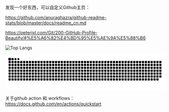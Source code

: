 
发现一个好东西，可以自定义Github主页：

https://github.com/anuraghazra/github-readme-stats/blob/master/docs/readme_cn.md

https://peterjxl.com/Git/200-GitHub-Profile-Beautify/#%E5%A6%82%E4%BD%95%E5%AE%9A%E5%88%B6
<!-- 看起来markdown 不支持 flex 布局 -->
<!--
<div class="display: flex; gap: 12px">
  <div class="stats-container">
    [![Anurag's GitHub stats](https://github-readme-stats.vercel.app/api?username=KappaFish0914)](https://github.com/anuraghazra/github-readme-stats)
  </div>
  <div class="langs-container">
    
    ![Top Langs](https://github-readme-stats.vercel.app/api/top-langs/?username=KappaFish0914)

  </div>
</div>
-->
![Top Langs](https://github-readme-stats.vercel.app/api/top-langs/?username=KappaFish0914)
<!-- ![visitors](https://visitor-badge.glitch.me/badge?page_id=KappaFish0914&left_color=green&right_color=red) -->

<!-- ![Ashutosh's github activity graph](https://github-readme-activity-graph.vercel.app/graph?username=KappaFish0914) -->

<!-- 好像因为网络问题，无法访问 https://raw.githubusercontent.com 导致贪吃蛇无法显示 -->
<picture>
  <source media="(prefers-color-scheme: dark)" srcset="https://raw.githubusercontent.com/KappaFish0914/KappaFish0914/output/github-contribution-grid-snake-dark.svg">
  <source media="(prefers-color-scheme: light)" srcset="https://raw.githubusercontent.com/KappaFish0914/KappaFish0914/output/github-contribution-grid-snake.svg">
  <img alt="github contribution grid snake animation" src="https://raw.githubusercontent.com/KappaFish0914/KappaFish0914/output/github-contribution-grid-snake.svg">
</picture>

关于github action 和 workflows：
https://docs.github.com/en/actions/quickstart

<!--
**KappaFish0914/KappaFish0914** is a ✨ _special_ ✨ repository because its `README.md` (this file) appears on your GitHub profile.

Here are some ideas to get you started:

- 🔭 I’m currently working on ...
- 🌱 I’m currently learning ...
- 👯 I’m looking to collaborate on ...
- 🤔 I’m looking for help with ...
- 💬 Ask me about ...
- 📫 How to reach me: ...
- 😄 Pronouns: ...
- ⚡ Fun fact: ...
-->
